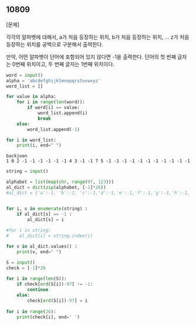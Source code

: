 ## 10809

[문제]

각각의 알파벳에 대해서, a가 처음 등장하는 위치, b가 처음 등장하는 위치, ... z가 처음 등장하는 위치를 공백으로 구분해서 출력한다.

만약, 어떤 알파벳이 단어에 포함되어 있지 않다면 -1을 출력한다. 단어의 첫 번째 글자는 0번째 위치이고, 두 번째 글자는 1번째 위치이다.

```python
word = input()
alpha = 'abcdefghijklmnopqrstuvwxyz'
word_list = []

for value in alpha:
    for i in range(len(word)):
        if word[i] == value:
            word_list.append(i)
            break
    else:
        word_list.append(-1)

for i in word_list:
    print(i, end=" ")
```

```
backjoon
1 0 2 -1 -1 -1 -1 -1 -1 4 3 -1 -1 7 5 -1 -1 -1 -1 -1 -1 -1 -1 -1 -1 -1 
```

```python
string = input()

alphabet = list(map(chr, range(97, 123)))
al_dict = dict(zip(alphabet, [-1]*26))
#al_dict = {'a':-1, 'b':-1, 'c':-1,'d':-1,'e':-1,'f':-1,'g':-1,'h':-1,'i':-1,'j':-1,'k':-1,'l':-1,'m':-1,'n':-1,'o':-1,'p':-1,'q':-1,'r':-1,'s':-1,'t':-1,'u':-1,'v':-1,'w':-1,'x':-1,'y':-1,'z':-1}


for i, s in enumerate(string) : 
    if al_dict[s] == -1 : 
        al_dict[s] = i
        
#for i in string:
#    al_dict[i] = string.index(i)

for v in al_dict.values() : 
    print(v, end=" ")
```

```python
S = input()
check = [-1]*26
 
for i in range(len(S)):
    if check[ord(S[i])-97] != -1:
        continue
    else:
        check[ord(S[i])-97] = i
        
for i in range(26):
    print(check[i], end=' ')
```